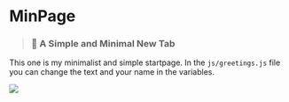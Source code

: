 # MinPage
> ### 🚀  A Simple and Minimal New Tab

This one is my minimalist and simple startpage. In the `js/greetings.js` file you can change the text and your name in the variables.

![](https://github.com/MiguelRAvila/MinPage/blob/master/resources/ss.png)

